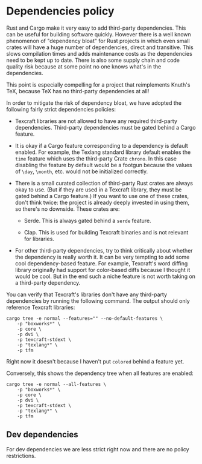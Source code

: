 # Dependencies policy

Rust and Cargo make it very easy to add third-party dependencies.
This can be useful for building software quickly.
However there is a well known phenomenon of "dependency bloat"
    for Rust projects in which even small crates will have
    a huge number of dependencies, direct and transitive.
This slows compilation times and adds maintenance costs
    as the dependencies need to be kept up to date.
There is also some supply chain and code quality risk because at some
    point no one knows what's in the dependencies.

This point is especially compelling for a project that reimplements
    Knuth's TeX, because TeX has no third-party dependencies at all!

In order to mitigate the risk of dependency bloat,
    we have adopted the following
    fairly strict dependencies policies:

- Texcraft libraries are not allowed to have any required third-party dependencies.
    Third-party dependencies must be gated behind a Cargo feature.

- It is okay if a Cargo feature corresponding to a dependency is default enabled.
    For example, the Texlang standard library default enables the `time`
    feature which uses the third-party Crate `chrono`.
    In this case disabling the feature by default would be a footgun because
    the values of `\day`, `\month`, etc. would not be initialized correctly.

- There is a small curated collection of
    third-party Rust crates are always okay to use.
    (But if they are used in a Texcraft library, they must be gated behind a Cargo feature.)
    If you want to use one of these crates, don't think twice:
        the project is already deeply invested in using them,
        so there's no downside.
    These crates are:

    - Serde. This is always gated behind a `serde` feature.

    - Clap. This is used for building Texcraft binaries and is not relevant for libraries.

- For other third-party dependencies, try to think critically about whether
    the dependency is really worth it.
    It can be very tempting to add some cool dependency-based feature.
    For example, Texcraft's word diffing library originally had support for
    color-based diffs because I thought it would be cool.
    But in the end such a niche feature is not worth taking on a third-party
    dependency.


You can verify that Texcraft's libraries don't have any third-party
    dependencies by running the following command.
The output should only reference Texcraft libraries:

```
cargo tree -e normal --features="" --no-default-features \
    -p "boxworks*" \
    -p core \
    -p dvi \
    -p texcraft-stdext \
    -p "texlang*" \
    -p tfm
```

Right now it doesn't because
I haven't put `colored` behind a feature yet.

Conversely, this shows the dependency tree when all features are enabled:

```
cargo tree -e normal --all-features \
    -p "boxworks*" \
    -p core \
    -p dvi \
    -p texcraft-stdext \
    -p "texlang*" \
    -p tfm
```

## Dev dependencies

For dev dependencies we are less strict right now and there are
    no policy restrictions.
